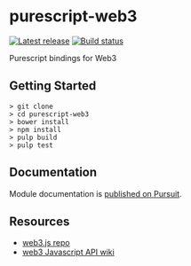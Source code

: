 # purescript-web3

[![Latest release](http://img.shields.io/github/release/f-o-a-m/purescript-web3.svg?branch=master)](https://github.com/f-o-a-m/purescript-web3/releases)
[![Build status](https://travis-ci.org/f-o-a-m/purescript-web3.svg?branch=master)](https://travis-ci.org/f-o-a-m/purescript-web3?branch=master)

Purescript bindings for Web3

## Getting Started
```
> git clone
> cd purescript-web3
> bower install
> npm install
> pulp build
> pulp test
```

## Documentation

Module documentation is [published on Pursuit](http://pursuit.purescript.org/packages/purescript-web3).

## Resources

 - [web3.js repo](https://github.com/ethereum/web3.js)
 - [web3 Javascript API wiki](https://github.com/ethereum/wiki/wiki/JavaScript-API)
